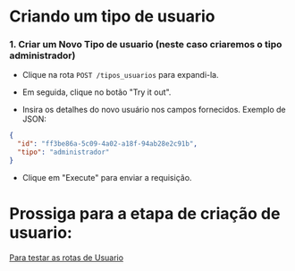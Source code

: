 
# Criando um tipo de usuario


### **1. Criar um Novo Tipo de usuario (neste caso criaremos o tipo administrador)**

- Clique na rota `POST /tipos_usuarios` para expandi-la.

- Em seguida, clique no botão "Try it out".

- Insira os detalhes do novo usuário nos campos fornecidos. Exemplo de JSON:

```json
{
  "id": "ff3be86a-5c09-4a02-a18f-94ab28e2c91b",
  "tipo": "administrador"
}
```

- Clique em "Execute" para enviar a requisição.

# Prossiga para a etapa de criação de usuario:

[Para testar as rotas de Usuario](app/usuario/usuario.md)


